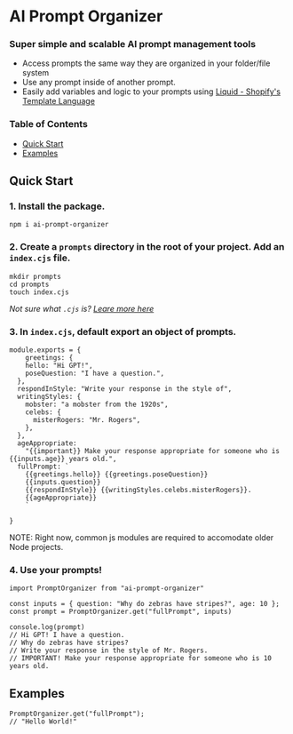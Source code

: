 # AI Prompt Organizer

### Super simple and scalable AI prompt management tools

- Access prompts the same way they are organized in your folder/file system
- Use any prompt inside of another prompt.
- Easily add variables and logic to your prompts using [Liquid - Shopify's Template Language](https://liquidjs.com/tutorials/intro-to-liquid.html)

### Table of Contents

- [Quick Start](#quick-start)
- [Examples](#examples)

## Quick Start

### 1. Install the package.

```
npm i ai-prompt-organizer
```

### 2. Create a `prompts` directory in the root of your project. Add an `index.cjs` file.

```
mkdir prompts
cd prompts
touch index.cjs
```

_Not sure what `.cjs` is? [Leare more here](https://codingforseo.com/blog/mjs-vs-cjs-files/)_

### 3. In `index.cjs`, default export an object of prompts.

```
module.exports = {
    greetings: {
    hello: "Hi GPT!",
    poseQuestion: "I have a question.",
  },
  respondInStyle: "Write your response in the style of",
  writingStyles: {
    mobster: "a mobster from the 1920s",
    celebs: {
      misterRogers: "Mr. Rogers",
    },
  },
  ageAppropriate:
    "{{important}} Make your response appropriate for someone who is {{inputs.age}} years old.",
  fullPrompt: `
    {{greetings.hello}} {{greetings.poseQuestion}}
    {{inputs.question}}
    {{respondInStyle}} {{writingStyles.celebs.misterRogers}}.
    {{ageAppropriate}}
    `

}
```

NOTE: Right now, common js modules are required to accomodate older Node projects.

### 4. Use your prompts!

```
import PromptOrganizer from "ai-prompt-organizer"

const inputs = { question: "Why do zebras have stripes?", age: 10 };
const prompt = PromptOrganizer.get("fullPrompt", inputs)

console.log(prompt)
// Hi GPT! I have a question.
// Why do zebras have stripes?
// Write your response in the style of Mr. Rogers.
// IMPORTANT! Make your response appropriate for someone who is 10 years old.
```

## Examples

```
PromptOrganizer.get("fullPrompt");
// "Hello World!"
```
